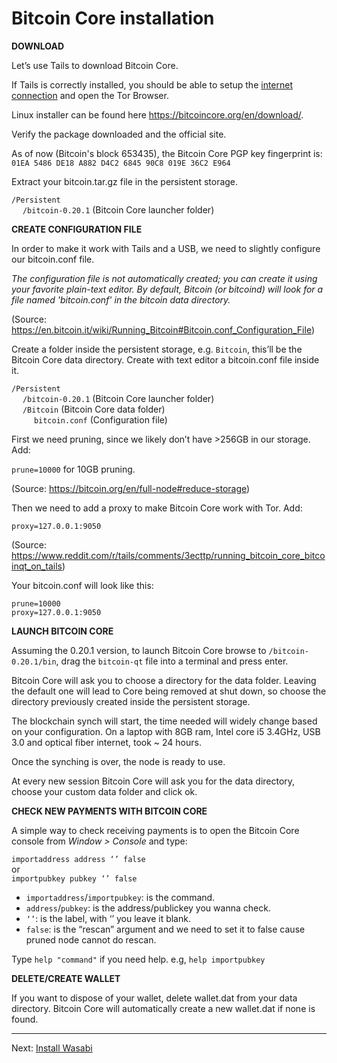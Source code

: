 # Bitcoin Core installation

**DOWNLOAD**

Let’s use Tails to download Bitcoin Core.

If Tails is correctly installed, you should be able to setup the [internet connection](https://tails.boum.org/doc/anonymous_internet/networkmanager/index.en.html) and open the Tor Browser.

Linux installer can be found here https://bitcoincore.org/en/download/.

Verify the package downloaded and the official site.

As of now (Bitcoin's block 653435), the Bitcoin Core PGP key fingerprint is: `01EA 5486 DE18 A882 D4C2 6845 90C8 019E 36C2 E964`

Extract your bitcoin.tar.gz file in the persistent storage.

`/Persistent`  
&emsp; `/bitcoin-0.20.1` (Bitcoin Core launcher folder)


**CREATE CONFIGURATION FILE**

In order to make it work with Tails and a USB, we need to slightly configure our bitcoin.conf file.

*The configuration file is not automatically created; you can create it using your favorite plain-text editor. By default, Bitcoin (or bitcoind) will look for a file named 'bitcoin.conf' in the bitcoin data directory.*

(Source: https://en.bitcoin.it/wiki/Running_Bitcoin#Bitcoin.conf_Configuration_File)

Create a folder inside the persistent storage, e.g. `Bitcoin`, this’ll be the Bitcoin Core data directory. Create with text editor a bitcoin.conf file inside it.

`/Persistent`  
&emsp; `/bitcoin-0.20.1` (Bitcoin Core launcher folder)  
&emsp; `/Bitcoin` (Bitcoin Core data folder)  
&emsp; &emsp; `bitcoin.conf` (Configuration file)

First we need pruning, since we likely don’t have >256GB in our storage. Add:

`prune=10000` for 10GB pruning.

(Source: https://bitcoin.org/en/full-node#reduce-storage)

Then we need to add a proxy to make Bitcoin Core work with Tor. Add:

`proxy=127.0.0.1:9050`

(Source: https://www.reddit.com/r/tails/comments/3ecttp/running_bitcoin_core_bitcoinqt_on_tails)

Your bitcoin.conf will look like this:

`prune=10000`  
`proxy=127.0.0.1:9050`

**LAUNCH BITCOIN CORE**

Assuming the 0.20.1 version, to launch Bitcoin Core browse to `/bitcoin-0.20.1/bin`, drag the `bitcoin-qt` file into a terminal and press enter.

Bitcoin Core will ask you to choose a directory for the data folder. Leaving the default one will lead to Core being removed at shut down, so choose the directory previously created inside the persistent storage.

The blockchain synch will start, the time needed will widely change based on your configuration.
On a laptop with 8GB ram, Intel core i5 3.4GHz, USB 3.0 and optical fiber internet, took ~ 24 hours.

Once the synching is over, the node is ready to use.

At every new session Bitcoin Core will ask you for the data directory, choose your custom data folder and click ok.

**CHECK NEW PAYMENTS WITH BITCOIN CORE**

A simple way to check receiving payments is to open the Bitcoin Core console from *Window > Console* and type:

`importaddress address ‘’ false`  
or  
`importpubkey pubkey ‘’ false`

* `importaddress`/`importpubkey`: is the command.
* `address`/`pubkey`: is the address/publickey you wanna check.
*  `‘’`: is the label, with ‘’ you leave it blank.
* `false`: is the “rescan” argument and we need to set it to false cause pruned node cannot do rescan.

Type `help "command"` if you need help. e.g, `help importpubkey`

**DELETE/CREATE WALLET**

If you want to dispose of your wallet, delete wallet.dat from your data directory. Bitcoin Core will automatically create a new wallet.dat if none is found.

---
Next:
[Install Wasabi](Wasabi_installation.md)
